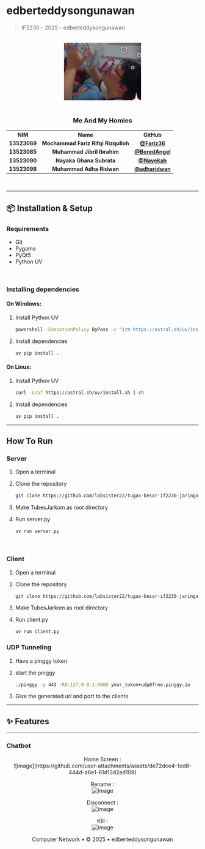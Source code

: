 # edberteddysongunawan

> IF2230 - 2025 - edberteddysongunawan
<br/>

<div align="center">
  <img src="image.png" alt="Project Image" width="40%">
</div>

<br/>
 <div align="center" id="contributor">
   <strong>
     <h3> Me And My Homies </h3>
     <table align="center">
       <tr align="center">
         <td>NIM</td>
         <td>Name</td>
         <td>GitHub</td>
       </tr>
       <tr align="center">
         <td>13523069</td>
         <td>Mochammad Fariz Rifqi Rizqulloh</td>
         <td><a href="https://github.com/Fariz36">@Fariz36</a></td>
       </tr>
       <tr align="center">
         <td>13523085</td>
         <td>Muhammad Jibril Ibrahim</td>
         <td><a href="https://github.com/BoredAngel">@BoredAngel</a></td>
       </tr>
       <tr align="center">
         <td>13523090</td>
         <td>Nayaka Ghana Subrata</td>
         <td><a href="https://github.com/Nayekah">@Nayekah</a></td>
       </tr>
       <tr align="center">
         <td>13523098</td>
         <td>Muhammad Adha Ridwan</td>
         <td><a href="https://github.com/adharidwan">@adharidwan</a></td>
       </tr>
     </table>
   </strong>
 </div>
<br/>

---

## 📦 Installation & Setup

### Requirements
- Git
- Pygame
- PyQt5
- Python UV

<br/>

### Installing dependencies
#### On Windows:
1. Install Python UV

    ```bash
    powershell -ExecutionPolicy ByPass -c "irm https://astral.sh/uv/install.ps1 | iex"
   ```

2. Install dependencies

    ```bash
    uv pip install .
   ```

#### On Linux:
1. Install Python UV

    ```bash
    curl -LsSf https://astral.sh/uv/install.sh | sh
   ```

2. Install dependencies

    ```bash
    uv pip install .
   ```

---

## How To Run
### **Server**

1. Open a terminal
2. Clone the repository

   ```bash
   git clone https://github.com/labsister22/tugas-besar-if2230-jaringan-komputer-edberteddysongunawan.git
   ```

3. Make TubesJarkom as root directory
4. Run server.py

    ```bash
   uv run server.py
   ```

<br/>

### **Client**
1. Open a terminal
2. Clone the repository

   ```bash
   git clone https://github.com/labsister22/tugas-besar-if2230-jaringan-komputer-edberteddysongunawan.git
   ```

3. Make TubesJarkom as root directory
4. Run client.py

    ```bash
   uv run client.py
   ```

### **UDP Tunneling**
1. Have a pinggy token
2. start the pinggy

    ```bash
   ./pinggy -p 443 -R0:127.0.0.1:9000 your_token+udp@free.pinggy.io
   ```

3. Give the generated url and port to the clients

---

## ✨ Features
---

### **Chatbot**

<!-- Add your chatbot image here with desired size -->
<div align="center">
  Home Screen : <br>
  ![image](https://github.com/user-attachments/assets/de72dce4-1cd8-444d-a6e1-61d13d2ad109)

  Rename : <br>
  ![image](https://github.com/user-attachments/assets/645ad8b8-1ec1-4cc0-a2c4-8d5ba1ef824c)

  Disconnect : <br>
  ![image](https://github.com/user-attachments/assets/7494be87-b653-4d3b-bb7a-230c69fb50a3)

  Kill : <br>
  ![image](https://github.com/user-attachments/assets/01c5d1c3-a801-4b49-8cc7-7941acf20cac)


</div>

<div align="center">
 Computer Network • © 2025 • edberteddysongunawan
</div>
